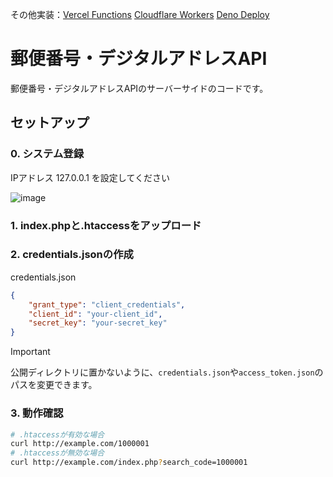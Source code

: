 その他実装：[Vercel Functions](https://qiita.com/7mpy/items/6a8b489d9902dc021157) [Cloudflare Workers](https://qiita.com/7mpy/items/8dc2cdecce0bd516d359) [Deno Deploy](https://qiita.com/7mpy/items/0c420dc8f2aff3984461)

# 郵便番号・デジタルアドレスAPI

郵便番号・デジタルアドレスAPIのサーバーサイドのコードです。

## セットアップ

### 0. システム登録

IPアドレス 127.0.0.1 を設定してください

![image](https://github.com/user-attachments/assets/1582c6f5-db1a-41d8-a202-95fc7258786e)

### 1. index.phpと.htaccessをアップロード

### 2. credentials.jsonの作成

credentials.json
```json
{
    "grant_type": "client_credentials",
    "client_id": "your-client_id",
    "secret_key": "your-secret_key"
}
```

> [!IMPORTANT]
> 公開ディレクトリに置かないように、`credentials.json`や`access_token.json`のパスを変更できます。

### 3. 動作確認

```bash
# .htaccessが有効な場合
curl http://example.com/1000001
# .htaccessが無効な場合
curl http://example.com/index.php?search_code=1000001
```
